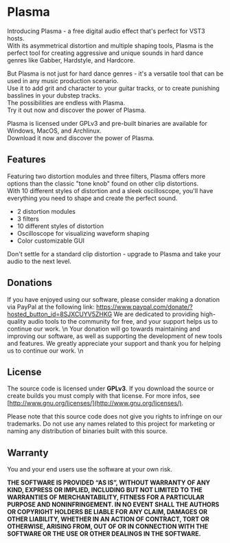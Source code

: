 # Plasma
Introducing Plasma - a free digital audio effect that's perfect for VST3 hosts. \
With its asymmetrical distortion and multiple shaping tools, Plasma is the perfect tool for creating aggressive and unique sounds in hard dance genres like Gabber, Hardstyle, and Hardcore.

But Plasma is not just for hard dance genres - it's a versatile tool that can be used in any music production scenario. \
Use it to add grit and character to your guitar tracks, or to create punishing basslines in your dubstep tracks. \
The possibilities are endless with Plasma. \
Try it out now and discover the power of Plasma.

Plasma is licensed under GPLv3 and pre-built binaries are available for Windows, MacOS, and Archlinux.\
Download it now and discover the power of Plasma.

## Features
Featuring two distortion modules and three filters, Plasma offers more options than the classic "tone knob" found on other clip distortions.\
With 10 different styles of distortion and a sleek oscilloscope, you'll have everything you need to shape and create the perfect sound.
- 2 distortion modules
- 3 filters
- 10 different styles of distortion
- Oscilloscope for visualizing waveform shaping
- Color customizable GUI

Don't settle for a standard clip distortion - upgrade to Plasma and take your audio to the next level.

## Donations
If you have enjoyed using our software, please consider making a donation via PayPal at the following link: https://www.paypal.com/donate/?hosted_button_id=8SJXCUYV5ZHKG
We are dedicated to providing high-quality audio tools to the community for free, and your support helps us to continue our work. \n
Your donation will go towards maintaining and improving our software, as well as supporting the development of new tools and features. We greatly appreciate your support and thank you for helping us to continue our work. \n


## License
The source code is licensed under **GPLv3**. 
If you download the source or create builds you must comply with that license.
For more infos, see [http://www.gnu.org/licenses/](http://www.gnu.org/licenses/).

Please note that this source code does not give you rights to infringe on our trademarks. 
Do not use any names related to this project for marketing or naming any distribution of binaries built with this source.

## Warranty
You and your end users use the software at your own risk.

**THE SOFTWARE IS PROVIDED “AS IS”, WITHOUT WARRANTY OF ANY KIND, EXPRESS OR IMPLIED, INCLUDING BUT NOT LIMITED TO THE WARRANTIES OF MERCHANTABILITY, FITNESS FOR A PARTICULAR PURPOSE AND NONINFRINGEMENT. IN NO EVENT SHALL THE AUTHORS OR COPYRIGHT HOLDERS BE LIABLE FOR ANY CLAIM, DAMAGES OR OTHER LIABILITY, WHETHER IN AN ACTION OF CONTRACT, TORT OR OTHERWISE, ARISING FROM, OUT OF OR IN CONNECTION WITH THE SOFTWARE OR THE USE OR OTHER DEALINGS IN THE SOFTWARE.**
